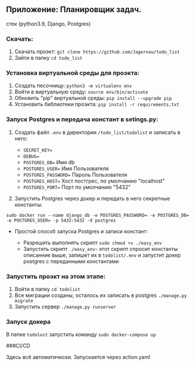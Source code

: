 ## Приложение: Планировщик задач.

стек (python3.9, Django, Postgres)

### Скачать:

1. Скачать проэкт: `git clone https://github.com/Jagernau/todo_list`
2. Зайти в папку `cd todo_list`

### Установка виртуальной среды для проэкта:

1. Создать песочницу: `python3 -m virtualenv env`
2. Войти в виртуальную среду: `source env/bin/activate`
3. Обновить "pip" виртуальной среды: `pip install --upgrade pip`
4. Установить библиотеки проэкта: `pip install -r requirements.txt`


### Запуск Postgres и передача констант в setings.py:

1. Создать файл `.env` в директории `/todo_list/todolist` и записать в него:
    - `SECRET_KEY=`
    - `DEBUG=`
    - `POSTGRES_DB=` Имя db
    - `POSTGRES_USER=` Имя Пользователя
    - `POSTGRES_PASSWORD=` Пароль Пользователя
    - `POSTGRES_HOST=` Хост постгрес, по умолчанию "localhost"
    - `POSTGRES_PORT=` Порт по умолчанию "5432"

2. Запустить Postgres через докер и передать в него секретные константы: 
```
sudo docker run --name django_db -e POSTGRES_PASSWORD= -e POSTGRES_DB= -e POSTGRES_USER= -p 5432:5432 -d postgres
```


* Простой способ запуска Postgres и записи констант:

    - Разрешить выполнять скрипт `sudo chmod +x ./easy_env` 
    - Запустить скрипт `./easy_env`- этот скрипт спросит константы описанние выше, запишет их в `todolist/.env` и запустит докер postgres с переданными константами


### Запустить проэкт на этом этапе:

1. Войти в папку `cd todolist`
2. Все миграции созданы, осталось их записать в postgres `./manage.py migrate`
3. Запустить сервер `./manage.py runserver`

### Запуск докера

В папке `todolost` запустить команду `sudo docker-compose up`

###CI/CD


Здесь всё автоматически. Запускается через action.yaml

